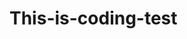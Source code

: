 # This-is-coding-test
      
  
     
 
   
     
          
               
                        
                  
                    
        
                  
            
             
          
      
    
